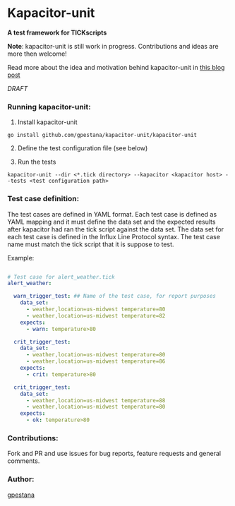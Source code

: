 # Kapacitor-unit

**A test framework for TICKscripts**


**Note**: kapacitor-unit is still work in progress. Contributions and ideas
are more then welcome!

Read more about the idea and motivation behind kapacitor-unit in 
[this blog post](/Users/home/dev/blog/public/post/kapacitor-unit/index.html)


*DRAFT*

### Running kapacitor-unit:


1) Install kapacitor-unit

```
go install github.com/gpestana/kapacitor-unit/kapacitor-unit 
````

2) Define the test configuration file (see below) 

3) Run the tests

```
kapacitor-unit --dir <*.tick directory> --kapacitor <kapacitor host> --tests <test configuration path>
```

### Test case definition:

The test cases are defined in YAML format. Each test case is defined as YAML 
mapping and it must define the data set and the expected results after kapacitor
had ran the tick script against the data set. The data set for each test case 
is defined in the Influx Line Protocol syntax.
The test case name must match the tick script that it is suppose to test.

Example:

```yaml

# Test case for alert_weather.tick
alert_weather:

  warn_trigger_test: ## Name of the test case, for report purposes
    data_set:
      - weather,location=us-midwest temperature=80
      - weather,location=us-midwest temperature=82
    expects:
      - warn: temperature>80 

  crit_trigger_test:
    data_set:
      - weather,location=us-midwest temperature=80
      - weather,location=us-midwest temperature=86
    expects:
      - crit: temperature>80 

  crit_trigger_test:
    data_set:
      - weather,location=us-midwest temperature=88
      - weather,location=us-midwest temperature=80
    expects:
      - ok: temperature>80 
```  



### Contributions:

Fork and PR and use issues for bug reports, feature requests and general comments.

### Author:

[gpestana](http://gpestana.github.com)
